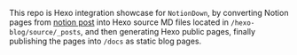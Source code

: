 This repo is Hexo integration showcase for `NotionDown`, 
by converting Notion pages from [notion post](#) into Hexo source MD files located in `/hexo-blog/source/_posts`, 
and then generating Hexo public pages, 
finally publishing the pages into `/docs` as static blog pages.
